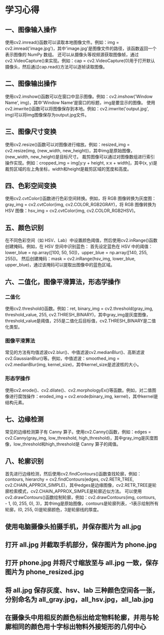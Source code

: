 # 学习心得
## 一、图像输入操作
使用cv2.imread()函数可以读取本地图像文件。例如：img = cv2.imread('image.jpg')，其中'image.jpg'是图像文件的路径，该函数返回一个表示图像的 NumPy 数组。
还可以从摄像头等视频源获取图像帧，通过cv2.VideoCapture()来实现。例如：cap = cv2.VideoCapture(0)用于打开默认摄像头，然后通过cap.read()方法可以逐帧读取图像。
## 二、图像输出操作
使用cv2.imshow()函数可以在窗口中显示图像。例如：cv2.imshow('Window Name', img)，其中'Window Name'是窗口的标题，img是要显示的图像。
使用cv2.imwrite()函数可以将图像保存到本地。例如：cv2.imwrite('output.jpg', img)可以将img图像保存为output.jpg文件。
## 三、图像尺寸变换
使用cv2.resize()函数可以对图像进行缩放。例如：resized_img = cv2.resize(img, (new_width, new_height))，其中img是原始图像，(new_width, new_height)是目标尺寸。
裁剪图像可以通过对图像数组进行索引操作实现。例如：cropped_img = img[y:y + height, x:x + width]，其中(x, y)是裁剪区域的左上角坐标，width和height是裁剪区域的宽度和高度。
## 四、色彩空间变换
使用cv2.cvtColor()函数进行色彩空间转换。例如，将 RGB 图像转换为灰度图：gray_img = cv2.cvtColor(img, cv2.COLOR_RGB2GRAY)，将 RGB 图像转换为 HSV 图像：hsv_img = cv2.cvtColor(img, cv2.COLOR_RGB2HSV)。
## 五、颜色识别
在不同色彩空间（如 HSV、Lab）中设置颜色阈值，然后使用cv2.inRange()函数创建掩码。例如，在 HSV 空间中识别蓝色：
首先设定蓝色在 HSV 中的阈值：lower_blue = np.array([100, 50, 50])，upper_blue = np.array([140, 255, 255])。
然后创建掩码：mask = cv2.inRange(hsv_img, lower_blue, upper_blue)，通过该掩码可以提取出图像中的蓝色区域。
## 六、二值化，图像平滑算法，形态学操作
### 二值化
使用cv2.threshold()函数。例如：ret, binary_img = cv2.threshold(gray_img, threshold_value, 255, cv2.THRESH_BINARY)，其中gray_img是灰度图像，threshold_value是阈值，255是二值化后目标值，cv2.THRESH_BINARY是二值化类型。
### 图像平滑算法
常见的方法有均值滤波cv2.blur()、中值滤波cv2.medianBlur()、高斯滤波cv2.GaussianBlur()等。例如，中值滤波：smoothed_img = cv2.medianBlur(img, kernel_size)，其中kernel_size是滤波核的大小。
### 形态学操作
使用cv2.erode()、cv2.dilate()、cv2.morphologyEx()等函数。例如，对二值图像进行腐蚀操作：eroded_img = cv2.erode(binary_img, kernel)，其中kernel是结构元素。
## 七、边缘检测
常见的边缘检测算子有 Canny 算子。使用cv2.Canny()函数，例如：edges = cv2.Canny(gray_img, low_threshold, high_threshold)，其中gray_img是灰度图像，low_threshold和high_threshold是 Canny 算子的阈值。
## 八、轮廓识别
首先进行边缘检测，然后使用cv2.findContours()函数查找轮廓，例如：contours, hierarchy = cv2.findContours(edges, cv2.RETR_TREE, cv2.CHAIN_APPROX_SIMPLE)，其中edges是边缘图像，cv2.RETR_TREE是轮廓检索模式，cv2.CHAIN_APPROX_SIMPLE是轮廓近似方法。
可以使用cv2.drawContours()函数绘制轮廓，例如：cv2.drawContours(img, contours, - 1, (0, 255, 0), 3)，其中img是原始图像，contours是轮廓列表，-1表示绘制所有轮廓，(0, 255, 0)是轮廓颜色，3是轮廓线的厚度。

## 使用电脑摄像头拍摄手机，并保存图片为 all.jpg
## 打开 all.jpg 并截取手机部分，保存图片为 phone.jpg
## 打开 phone.jpg 并将尺寸缩放至与 all.jpg 一致，保存图片为 phone_resized.jpg 
## 将 all.jpg 保存灰度、hsv、lab 三种颜色空间各一张，分别命名为 all_gray.jpg，all_hsv.jpg，all_lab.jpg 
## 在摄像头中用相反的颜色标出给定物料轮廓，并用与轮廓相同的颜色用十字标出物料外接矩形的几何中心


